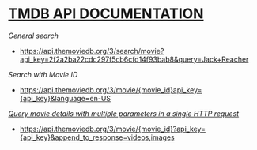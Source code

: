 [TMDB API DOCUMENTATION](https://developers.themoviedb.org/3/getting-started)
=======================

*General search*
- https://api.themoviedb.org/3/search/movie?api_key=2f2a2ba22cdc297f5cb6cfd14f93bab8&query=Jack+Reacher

*Search with Movie ID* 
- https://api.themoviedb.org/3/movie/{movie_id}api_key={api_key}&language=en-US

*[Query movie details with multiple parameters in a single HTTP request](https://developers.themoviedb.org/3/getting-started/search-and-query-for-details)*
- https://api.themoviedb.org/3/movie/{movie_id}?api_key={api_key}&append_to_response=videos,images